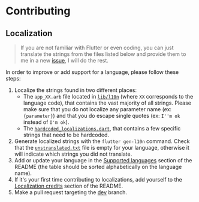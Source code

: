 # Contributing

## Localization

> If you are not familiar with Flutter or even coding, you can just translate the strings from the files listed below and provide them to me in a new [issue](https://github.com/maelchiotti/LocalMaterialNotes/issues), I will do the rest.

In order to improve or add support for a language, please follow these steps:

1. Localize the strings found in two different places:
    - The `app_XX.arb` file located in [`lib/l10n`](lib/l10n) (where `XX` corresponds to the language code), that contains the vast majority of all strings. Please make sure that you do not localize any parameter name (ex: `{parameter}`) and that you do escape single quotes (ex: `I''m ok` instead of `I'm ok`).
    - The [`hardcoded_localizations.dart`](lib/l10n/hardcoded_localizations.dart), that contains a few specific strings that need to be hardcoded.
2. Generate localized strings with the `flutter gen-l10n` command. Check that the [`unstranslated.txt`](lib/l10n/untranslated.txt) file is empty for your language, otherwise it will indicate which strings you did not translate.
3. Add or update your language in the [Supported languages](README.md#supported-languages) section of the README (the table should be sorted alphabetically on the language name).
4. If it's your first time contributing to localizations, add yourself to the [Localization credits](README.md#localization) section of the README.
5. Make a pull request targeting the [dev](https://github.com/maelchiotti/LocalMaterialNotes/tree/dev) branch.
